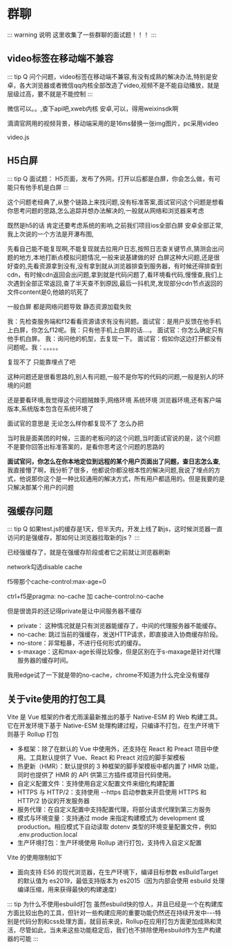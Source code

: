 # 群聊

::: warning 说明
这里收集了一些群聊的面试题！！！
:::

## video标签在移动端不兼容

::: tip Q
问个问题，video标签在移动端不兼容,有没有成熟的解决办法,特别是安卓，各大浏览器或者微信qq内核全部改造了video,视频不是不能自动播放，就是层级过高，要不就是不能控制
:::

微信可以。。,查下api吧,xweb内核 安卓,可以，得用weixinsdk啊

滴滴官网用的视频背景，移动端采用的是16ms替换一张img图片，pc采用video

video.js

## H5白屏

::: tip Q
面试题： H5页面，发布了外网，打开以后都是白屏，你会怎么做，有可能只有他手机是白屏
:::

这个问题老经典了,从整个链路上来找问题,没有标准答案,面试官问这个问题是想看你思考问题的思路,怎么追踪并想办法解决的,一般就从网络和浏览器来考虑

既然是h5的话 肯定还要考虑系统的影响,之前我们项目ios全部白屏 安卓全部正常,我上次说的一个方法是开瀑布图,

先看自己能不能复现啊,不能复现就去拉用户日志,按照日志查关键节点,猜测会出问题的地方,本地打断点模拟问题情况,一般来说基建做的好 白屏这种大问题,还是很好查的,先看资源拿到没有,没有拿到就从浏览器排查到服务器，有时候还得排查到cdn，有时候cdn返回会出问题,拿到就是代码问题了,看环境看代码,慢慢查,我们上次遇到全部正常返回,查了半天查不到原因,最后一抖机灵,发现部分cdn节点返回的文件content是0,他娘的坑死了

一般白屏 都是网络问题导致 静态资源加载失败

我：先检查服务端和f12看看资源请求有没有问题。面试官：是用户反馈在他手机上白屏，你怎么f12呢。我：只有他手机上白屏的话....。 面试官：你怎么确定只有他手机白屏。 我：询问他的机型，去复现一下。 面试官：假如你这边打开都没有问题呢。我：。。。。。

复现不了 只能靠埋点了吧

这种问题还是很看思路的,别人有问题,一般不是你写的代码的问题,一般是别人的环境的问题

还是要看环境,我觉得这个问题贼棘手,网络环境 系统环境 浏览器环境,还有客户端版本,系统版本包含在系统环境了

面试官的意思是 无论怎么样你都复现不了 怎么办把

当时我是面美团的时候，三面的老板问的这个问题,当时面试官说的是，这个问题不是要你回答出标准答案的，是看你思考这个问题的思路的

**面试官问，你怎么在你本地定位到远程的某个用户页面出了问题，查日志怎么查**,我直接懵了啊，我分析了很多，他都说你都没根本性的解决问题,我说了埋点的方式，他说那你这个是一种比较通用的解决方式，所有用户都适用的。但是我要的是只解决那某个用户的问题



## 强缓存问题

::: tip Q
如果test.js的缓存是1天，但半天内，开发上线了新js，这时候浏览器一直访问的是强缓存，那如何让浏览器拉取新的js？
:::

已经强缓存了，就是在强缓存阶段或者它之前就让浏览器刷新

network勾选disable cache


f5带那个cache-control:max-age=0

ctrl+f5是pragma: no-cache 加 cache-control:no-cache

但是很诡异的还记得private是让中间服务器不缓存

+ private： 这种情况就是只有浏览器能缓存了，中间的代理服务器不能缓存。
+ no-cache: 跳过当前的强缓存，发送HTTP请求，即直接进入协商缓存阶段。
+ no-store：非常粗暴，不进行任何形式的缓存。
+ s-maxage：这和max-age长得比较像，但是区别在于s-maxage是针对代理服务器的缓存时间。

我用edge试了一下就是带的no-cache，chrome不知道为什么完全没有缓存

## 关于vite使用的打包工具

Vite 是 Vue 框架的作者尤雨溪最新推出的基于 Native-ESM 的 Web 构建工具。它在开发环境下基于 Native-ESM 处理构建过程，只编译不打包，在生产环境下则基于 Rollup 打包

+ 多框架：除了在默认的 Vue 中使用外，还支持在 React 和 Preact 项目中使用。工具默认提供了 Vue、React 和 Preact 对应的脚手架模板
+ 热更新（HMR）：默认提供的 3 种框架的脚手架模板中都内置了 HMR 功能，同时也提供了 HMR 的 API 供第三方插件或项目代码使用。
+ 自定义配置文件：支持使用自定义配置文件来细化构建配置
+ HTTPS 与 HTTP/2：支持使用 --https 启动参数来开启使用 HTTPS 和 HTTP/2 协议的开发服务器
+ 服务代理：在自定义配置中支持配置代理，将部分请求代理到第三方服务
+ 模式与环境变量：支持通过 mode 来指定构建模式为 development 或 production。相应模式下自动读取 dotenv 类型的环境变量配置文件，例如 .env.production.local
+ 生产环境打包：生产环境使用 Rollup 进行打包，支持传入自定义配置

Vite 的使用限制如下

+ 面向支持 ES6 的现代浏览器，在生产环境下，编译目标参数 esBuildTarget 的默认值为 es2019，最低支持版本为 es2015（因为内部会使用 esbuild 处理编译压缩，用来获得最快的构建速度）


::: tip 为什么不使用esbuild打包
虽然esbuild快的惊人，并且已经是一个在构建库方面比较出色的工具，但针对一些构建应用的重要功能仍然还在持续开发中---特别是代码分割和css处理方面，就目前来说，Rollup在应用打包方面更加成熟和灵活，尽管如此，当未来这些功能稳定后，我们也不排除使用esbuild作为生产构建器的可能
:::
